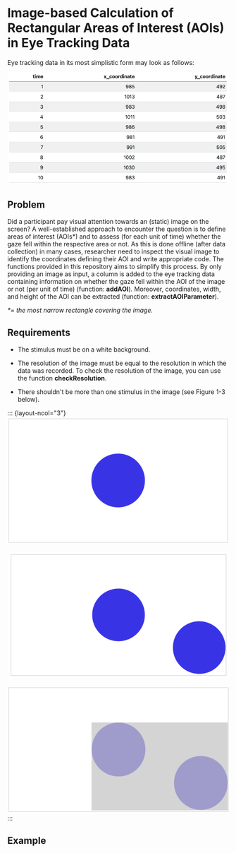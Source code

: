 # Image-based Calculation of Rectangular Areas of Interest (AOIs) in Eye Tracking Data

Eye tracking data in its most simplistic form may look as follows:

![](image/data_table.png)

## Problem

Did a participant pay visual attention towards an (static) image on the screen? A well-established approach to encounter the question is to define areas of interest (AOIs\*) and to assess (for each unit of time) whether the gaze fell within the respective area or not. As this is done offline (after data collection) in many cases, researcher need to inspect the visual image to identify the coordinates defining their AOI and write appropriate code. The functions provided in this repository aims to simplify this process. By only providing an image as input, a column is added to the eye tracking data containing information on whether the gaze fell within the AOI of the image or not (per unit of time) (function: **addAOI**). Moreover, coordinates, width, and height of the AOI can be extracted (function: **extractAOIParameter**).

*\*= the most narrow rectangle covering the image.*

## Requirements

-   The stimulus must be on a white background.

-   The resolution of the image must be equal to the resolution in which the data was recorded. To check the resolution of the image, you can use the function **checkResolution**.

-   There shouldn't be more than one stimulus in the image (see Figure 1-3 below).

::: {layout-ncol="3"}
![Figure 1. Correct](image/circle_correct.png)

![Figure 2. False](image/circle_false_1.png)

![Figure 3. (unless you want this AOI.)](image/circle_false_2.png)
:::

## Example
